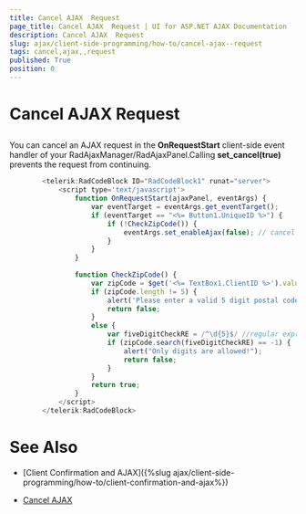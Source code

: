 ```yaml
---
title: Cancel AJAX  Request
page_title: Cancel AJAX  Request | UI for ASP.NET AJAX Documentation
description: Cancel AJAX  Request
slug: ajax/client-side-programming/how-to/cancel-ajax--request
tags: cancel,ajax,,request
published: True
position: 0
---
```


# Cancel AJAX  Request



## 

You can cancel an AJAX request in the __OnRequestStart__ client-side event handler of your RadAjaxManager/RadAjaxPanel.Calling __set_cancel(true)__ prevents the request from continuing.

````JavaScript
	    <telerik:RadCodeBlock ID="RadCodeBlock1" runat="server">
	        <script type='text/javascript'>
	            function OnRequestStart(ajaxPanel, eventArgs) {
	                var eventTarget = eventArgs.get_eventTarget();
	                if (eventTarget == "<%= Button1.UniqueID %>") {
	                    if (!CheckZipCode()) {
	                        eventArgs.set_enableAjax(false); // cancel the ajax request
	                    }
	                }
	            }
	
	            function CheckZipCode() {
	                var zipCode = $get('<%= TextBox1.ClientID %>').value;
	                if (zipCode.length != 5) {
	                    alert('Please enter a valid 5 digit postal code!');
	                    return false;
	                }
	                else {
	                    var fiveDigitCheckRE = /^\d{5}$/ //regular expression for checking a 5 digit number
	                    if (zipCode.search(fiveDigitCheckRE) == -1) {
	                        alert("Only digits are allowed!");
	                        return false;
	                    }
	                }
	                return true;
	            }
	        </script>
	    </telerik:RadCodeBlock>
````



# See Also

 * [Client Confirmation and AJAX]({%slug ajax/client-side-programming/how-to/client-confirmation-and-ajax%})

 * [Cancel AJAX](http://demos.telerik.com/aspnet-ajax/Ajax/Examples/Common/CancelAJAX/DefaultCS.aspx)
